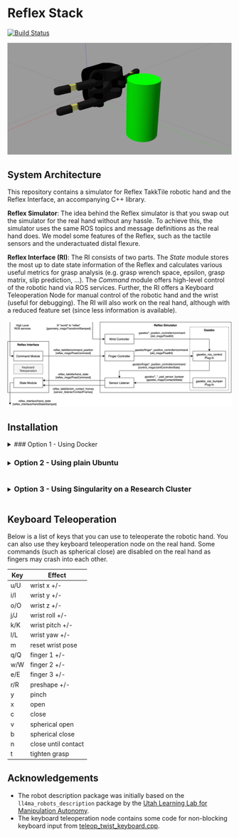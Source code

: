 # Reflex Stack

[![Build Status](https://travis-ci.com/axkoenig/reflex_stack.svg?token=KeJradpJgXCJqZfQ8pwB&branch=main)](https://travis-ci.com/axkoenig/reflex_stack)

<img src="docs/screenshot.png"/>

## System Architecture 
This repository contains a simulator for Reflex TakkTile robotic hand and the Reflex Interface, an accompanying C++ library. 

**Reflex Simulator**: The idea behind the Reflex simulator is that you swap out the simulator for the real hand without any hassle. To achieve this, the simulator uses the same ROS topics and message definitions as the real hand does. We model some features of the Reflex, such as the tactile sensors and the underactuated distal flexure. 

**Reflex Interface (RI)**: The RI consists of two parts. The *State* module stores the most up to date state information of the Reflex and calculates various useful metrics for grasp analysis (e.g. grasp wrench space, epsilon, grasp matrix, slip prediction, ...). The *Command* module offers high-level control of the robotic hand via ROS services. Further, the RI offers a Keyboard Teleoperation Node for manual control of the robotic hand and the wrist (useful for debugging). The RI will also work on the real hand, although with a reduced feature set (since less information is available).

<img src="docs/system_design.png"/>

## Installation

<style> 
summary h3{ display: inline-block; }
</style>

<details>
<summary markdown="span">### Option 1 - Using Docker</summary>

**(1) Clone**: 

Clone this repo along with its submodules. 

```bash 
git clone --recursive git@github.com:axkoenig/reflex_stack.git
cd reflex_stack
```

**(2) Build the Container**: 

If you simply want to try this software out you can directly skip to step (3), which will download the pre-built image from Dockerhub. However, if you want to modify or extend this software you must build it yourself with the included Dockerfile (this may take a while as it builds Gazebo from source ...).

```bash 
docker build -t axkoenig/reflex_stack .
```

**(3) Run the Container** 

Run the container and shell into it to check if everything works. The first command will download the pre-build container from Dockerhub if Docker finds no local container named reflex_stack.
```bash
docker run --name sim -it --rm axkoenig/reflex_stack    # in terminal 1: start simulation container
docker exec -it sim bash -l                             # in terminal 2: shell into container
rostopic echo /reflex_interface/hand_state              # in terminal 2: print out reflex hand state
```

Side-note: If you want to run multiple simulations on one computer just make sure that no ports overlap. You can specifiy the ports like this.  
```bash
# first simulation 
docker run --env ROS_MASTER_URI=http://localhost:11311 --env GAZEBO_MASTER_URI=http://localhost:11321 --name sim_1 -it --rm axkoenig/reflex_stack
# second simulation 
docker run --env ROS_MASTER_URI=http://localhost:11312 --env GAZEBO_MASTER_URI=http://localhost:11322 --name sim_2 -it --rm axkoenig/reflex_stack
```

**(4) Visualize Simulation**

If you want to work with the Gazebo GUI follow these steps and you can view it in your browser. Kill any running containers from step (3). 
```bash
docker-compose up          # in the reflex_stack directory
localhost:8080/vnc.html    # type this in your browser 
```
<img src="docs/docker.png"/>

Note that if you have gzclient installed locally you can follow [this](https://registry.hub.docker.com/_/gazebo) tutorial and check [this](https://www.youtube.com/watch?v=P__phnA57LM) video (which will probably give you a smoother rendering). If you are running the container on Ubuntu check out [this](http://wiki.ros.org/docker/Tutorials/Hardware%20Acceleration) tutorial for hardware acceleration. 

**(5) Interact with Simulation**

If you want to teleoperate the robotic hand you can fire up the keyboard teleoperation node in a separate terminal. 

```bash
docker exec -it sim bash -l
rosrun reflex_interface finger_teleop_node
```

**(6) What next?**

There you have it! But where to go next? If you want to write custom controllers you can write a new ROS node that subscribes to `reflex_takktile/hand_state` and publishes to `reflex_takktile/command_position`. You could also integrate this new node into the Docker network by adding it to the `docker-compose.yml` file.
</details>

<details>
<summary><h3>Option 2 - Using plain Ubuntu</h3></summary>

<summary></summary>

0. Disclaimer: the below steps assume you have a fresh installation of Ubuntu 20.04.
1. Install ROS Noetic by following [these](http://wiki.ros.org/noetic/Installation/Ubuntu) steps.
2. Clone this repository into a new catkin workspace.
```bash 
# Init new catkin workspace
mkdir ~/catkin_ws/src -p
cd ~/catkin_ws/src
catkin_init_workspace
# Clone this repository with its submodules
git clone --recursive https://github.com/axkoenig/reflex_stack.git
```
3. The Reflex Stack was built and tested using Gazebo 11 and DART 6. To run Gazebo with the DART physics engine, you must build Gazebo from source. Running the shell script does this for you. 
```bash 
cd ~/catkin_ws/src/reflex_stack/shell
sudo ./install_gazebo_dart.sh
```
4. Now that you have all the required dependencies you can install the Reflex Stack. 
```bash 
# Build Reflex Stack 
cd ~/catkin_ws
catkin_make
# Source workspace and add to your bashrc
source ~/catkin_ws/devel/setup.bash
echo "source ~/catkin_ws/devel/setup.bash" >> ~/.bashrc
```
5. Check if everything works by firing up the simulation in a new terminal.
```bash 
roslaunch description reflex.launch run_keyboard_teleop_nodes:=true
```
</details>

<details>
<summary><h3>Option 3 - Using Singularity on a Research Cluster</h3></summary>

**Running Reflex Stack on a Research Cluster**

You may want to run the Reflex Stack on a cluster to spawn multiple simulations at once. Most research clusters use Singularity on their systems instead of Docker. You can find an in-depth user guide on Singularity [here](https://sylabs.io/guides/3.7/user-guide/). Luckily, [Singularity is tightly integrated with Docker](https://sylabs.io/guides/3.7/user-guide/singularity_and_docker.html). Hence, the easiest way to run the Reflex Stack through Singularity on a cluster is by using its publicly available Docker image. 

```bash 
# login to your cluster
ssh username@hostname 
# start an interactive slurm session (singularity is usually not available on the login nodes)
salloc -n 1 -c 4 -N 1 --mem 16000 -t 0-04:00 --partition serial_requeue
# run simulation (reflex_stack will be downloaded the first time you run this)
singularity run docker://axkoenig/reflex_stack
```

You should see the simulation running now. If you want to interface with the simulation and run your custom controllers this is my usual workflow. 
```bash 
# (1) start an instance of the simulation 
screen
singularity run docker://axkoenig/reflex_stack
# press Ctrl+a, d on keyboard to detach and leave simulation running
# (2) interface with the simulation
singularity exec docker://axkoenig/reflex_stack bash
source ${CATKIN_WS}/devel/setup.bash
rostopic echo /reflex_takktile/hand_state # you can run your custom ROS code here
```

**Modifying Reflex Stack and run it on a Research Cluster**

You may want to modify the Reflex Stack and run your custom version of it on your cluster. Usually you don't have `sudo` permissions on research clusters, so you'll need to build the image with your modified Reflex Stack on your local machine and then push it to your cluster (`sudo` rights are required to run the `singularity build` command). You have three options: (1) You build a new Docker image from your modified code (like explained above), upload it to Dockerhub and then pull it to the cluster. (2) You locally build a Singularity image from your modified code, upload it to the cluster and run it directly. (3) You can build a Singularity image that only runs ROS and Gazebo (without the Reflex Simulator or RI), push that to the cluster, and once you shell into the image, you can build your modified code with `catkin_make` on the research cluster as usual. Usually options (1) or (2) are fine. I recommend option (3) if you need to update your code frequently, because for option (1) and (2) you will also need to build Gazebo every time which takes a long time.

Here are some instructions for the option (3). 
```bash 
# build your gazebo_ros image on your local machine (this doesn't contain the reflex stack!) 
sudo singularity build gazebo_ros.img gazebo_ros.recipe

# after building your gazebo_ros image, push it to cluster
sudo sftp usename@hostname
put -r gazebo_ros.img

# login to cluster
ssh username@hostname
# start interactive session to get singularity support
salloc -n 1 -c 4 -N 1 --mem 16000 -t 0-04:00 --partition serial_requeue
## A) BUILD REFLEX STACK (YOU ONLY NEED TO DO THIS ONCE)
# create an output directory and shell into our gazebo_ros image 
mkdir output
singularity shell --bind ./output/:/output gazebo_ros.img
# create new catkin workspace
CATKIN_WS=~/catkin_ws
mkdir ${CATKIN_WS}/src -p && cd ${CATKIN_WS}/src
. /opt/ros/noetic/setup.bash && catkin_init_workspace
# clone reflex_stack into src directory 
git clone --recursive https://github.com/axkoenig/reflex_stack.git
# build reflex_stack
cd ${CATKIN_WS} && catkin_make
## B) RUN REFLEX_STACK
source ${CATKIN_WS}/devel/setup.bash
roslaunch description reflex.launch gui:=false
```
</details>

## Keyboard Teleoperation

Below is a list of keys that you can use to teleoperate the robotic hand. You can also use they keyboard teleoperation node on the real hand. Some commands (such as spherical close) are disabled on the real hand as fingers may crash into each other.

| Key | Effect              |
|-----|---------------------|
| u/U | wrist x +/-         |
| i/I | wrist y +/-         |
| o/O | wrist z +/-         |
| j/J | wrist roll +/-      |
| k/K | wrist pitch +/-     |
| l/L | wrist yaw +/-       |
| m   | reset wrist pose    |
| q/Q | finger 1 +/-        |
| w/W | finger 2 +/-        |
| e/E | finger 3 +/-        |
| r/R | preshape +/-        |
| y   | pinch               |
| x   | open                |
| c   | close               |
| v   | spherical open      |
| b   | spherical close     |
| n   | close until contact |
| t   | tighten grasp       |

## Acknowledgements

- The robot description package was initially based on the ```ll4ma_robots_description``` package by the [Utah Learning Lab for Manipulation Autonomy](https://bitbucket.org/robot-learning/ll4ma_robots_description/src/main/).
- The keyboard teleoperation node contains some code for non-blocking keyboard input from [teleop_twist_keyboard.cpp](https://github.com/methylDragon/teleop_twist_keyboard_cpp/blob/master/src/teleop_twist_keyboard.cpp). 